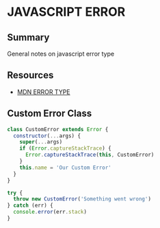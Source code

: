 # JAVASCRIPT ERROR

## Summary

General notes on javascript error type

## Resources

- [MDN ERROR TYPE](https://developer.mozilla.org/en-US/docs/Web/JavaScript/Reference/Global_Objects/Error)

## Custom Error Class

```javascript
class CustomError extends Error {
  constructor(...args) {
    super(...args)
    if (Error.captureStackTrace) {
      Error.captureStackTrace(this, CustomError)
    }
    this.name = 'Our Custom Error'
  }
}

try {
  throw new CustomError('Something went wrong')
} catch (err) {
  console.error(err.stack)
}
```
